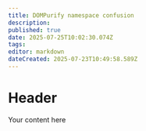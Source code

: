 ```yaml
---
title: DOMPurify namespace confusion
description: 
published: true
date: 2025-07-25T10:02:30.074Z
tags: 
editor: markdown
dateCreated: 2025-07-23T10:49:58.589Z
---
```


# Header
Your content here